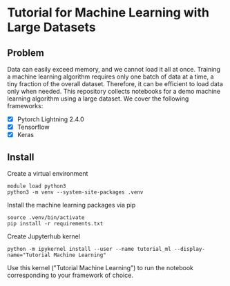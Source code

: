 # Tutorial for Machine Learning with Large Datasets

## Problem 

Data can easily exceed memory, and we cannot load it all at once. Training a machine learning algorithm requires only one batch of data at a time, a tiny fraction of the overall dataset. Therefore, it can be efficient to load data only when needed. This repository collects notebooks for a demo machine learning algorithm using a large dataset. We cover the following frameworks:

- [x] Pytorch Lightning 2.4.0
- [x] Tensorflow
- [x] Keras

## Install

Create a virtual environment

```
module load python3
python3 -m venv --system-site-packages .venv
```

Install the machine learning packages via pip

```
source .venv/bin/activate
pip install -r requirements.txt
```

Create Jupyterhub kernel

```
python -m ipykernel install --user --name tutorial_ml --display-name="Tutorial Machine Learning"
```

Use this kernel ("Tutorial Machine Learning") to run the notebook corresponding to your framework of choice.